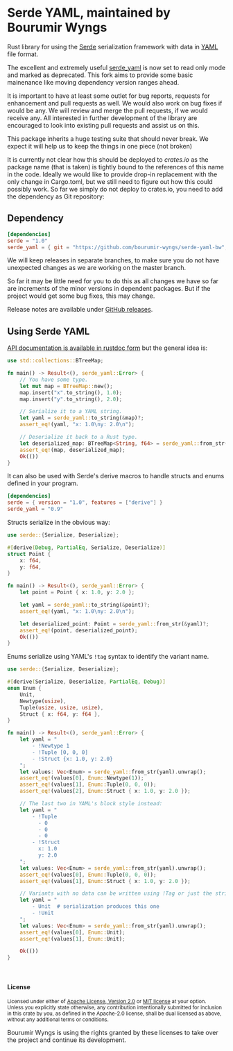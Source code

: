 Serde YAML, maintained by Bourumir Wyngs
==========

Rust library for using the [Serde] serialization framework with data in [YAML]
file format. 

The excellent and extremely useful [serde_yaml](https://github.com/dtolnay/serde-yaml) is now set to read only mode 
and marked as deprecated. This fork aims to provide some basic mainenance like moving dependency version ranges ahead.

It is important to have at least some outlet for bug reports, requests for enhancement and pull requests as well.
We would also work on bug fixes if would be any. We will review and merge the pull requests, if we would receive any.
All interested in further development of the library are encouraged to look into existing pull
requests and assist us on this.

This package inherits a huge testing suite that should never break. We expect it will help us to keep the 
things in one piece (not broken)

It is currently not clear how this should be deployed to _crates.io_ as the package name (that is taken) is tightly 
bound to the references of this name in the code. Ideally we would like to provide drop-in replacement with the only 
change in Cargo.toml, but we still need to figure out how this could possibly work. So far we simply do not deploy to 
crates.io, you need to add the dependency as Git repository:


[Serde]: https://github.com/serde-rs/serde
[YAML]: https://yaml.org/

## Dependency

```toml
[dependencies]
serde = "1.0"
serde_yaml = { git = "https://github.com/bourumir-wyngs/serde-yaml-bw", branch = "1.0.0" }
```

We will keep releases in separate branches, to make sure you do not have unexpected changes as we are working
on the master branch.

So far it may be little need for you to do this as all changes we have so far are increments of the minor versions in
dependent packages. But if the project would get some bug fixes, this may change. 

Release notes are available under [GitHub releases].

[GitHub releases]: https://github.com/dtolnay/serde-yaml/releases

## Using Serde YAML

[API documentation is available in rustdoc form][docs.rs] but the general idea
is:

[docs.rs]: https://docs.rs/serde_yaml

```rust
use std::collections::BTreeMap;

fn main() -> Result<(), serde_yaml::Error> {
    // You have some type.
    let mut map = BTreeMap::new();
    map.insert("x".to_string(), 1.0);
    map.insert("y".to_string(), 2.0);

    // Serialize it to a YAML string.
    let yaml = serde_yaml::to_string(&map)?;
    assert_eq!(yaml, "x: 1.0\ny: 2.0\n");

    // Deserialize it back to a Rust type.
    let deserialized_map: BTreeMap<String, f64> = serde_yaml::from_str(&yaml)?;
    assert_eq!(map, deserialized_map);
    Ok(())
}
```

It can also be used with Serde's derive macros to handle structs and enums
defined in your program.

```toml
[dependencies]
serde = { version = "1.0", features = ["derive"] }
serde_yaml = "0.9"
```

Structs serialize in the obvious way:

```rust
use serde::{Serialize, Deserialize};

#[derive(Debug, PartialEq, Serialize, Deserialize)]
struct Point {
    x: f64,
    y: f64,
}

fn main() -> Result<(), serde_yaml::Error> {
    let point = Point { x: 1.0, y: 2.0 };

    let yaml = serde_yaml::to_string(&point)?;
    assert_eq!(yaml, "x: 1.0\ny: 2.0\n");

    let deserialized_point: Point = serde_yaml::from_str(&yaml)?;
    assert_eq!(point, deserialized_point);
    Ok(())
}
```

Enums serialize using YAML's `!tag` syntax to identify the variant name.

```rust
use serde::{Serialize, Deserialize};

#[derive(Serialize, Deserialize, PartialEq, Debug)]
enum Enum {
    Unit,
    Newtype(usize),
    Tuple(usize, usize, usize),
    Struct { x: f64, y: f64 },
}

fn main() -> Result<(), serde_yaml::Error> {
    let yaml = "
        - !Newtype 1
        - !Tuple [0, 0, 0]
        - !Struct {x: 1.0, y: 2.0}
    ";
    let values: Vec<Enum> = serde_yaml::from_str(yaml).unwrap();
    assert_eq!(values[0], Enum::Newtype(1));
    assert_eq!(values[1], Enum::Tuple(0, 0, 0));
    assert_eq!(values[2], Enum::Struct { x: 1.0, y: 2.0 });

    // The last two in YAML's block style instead:
    let yaml = "
        - !Tuple
          - 0
          - 0
          - 0
        - !Struct
          x: 1.0
          y: 2.0
    ";
    let values: Vec<Enum> = serde_yaml::from_str(yaml).unwrap();
    assert_eq!(values[0], Enum::Tuple(0, 0, 0));
    assert_eq!(values[1], Enum::Struct { x: 1.0, y: 2.0 });

    // Variants with no data can be written using !Tag or just the string name.
    let yaml = "
        - Unit  # serialization produces this one
        - !Unit
    ";
    let values: Vec<Enum> = serde_yaml::from_str(yaml).unwrap();
    assert_eq!(values[0], Enum::Unit);
    assert_eq!(values[1], Enum::Unit);

    Ok(())
}
```

<br>

#### License

<sup>
Licensed under either of <a href="LICENSE-APACHE">Apache License, Version
2.0</a> or <a href="LICENSE-MIT">MIT license</a> at your option.
</sup>

<br>

<sub>
Unless you explicitly state otherwise, any contribution intentionally submitted
for inclusion in this crate by you, as defined in the Apache-2.0 license, shall
be dual licensed as above, without any additional terms or conditions.
</sub>

Bourumir Wyngs is using the rights granted by these licenses to take over the project
and continue its development.